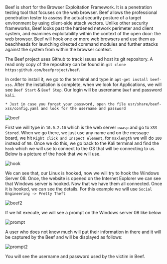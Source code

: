 Beef is short for the Browser Exploitation Framework. It is a penetration testing tool that focuses on the web browser. Beef allows the professional penetration tester to assess the actual security posture of a target environment by using client-side attack vectors. Unlike other security frameworks, Beef looks past the hardened network perimeter and client system, and examines exploitability within the context of the open door: the web browser. Beef will hook one or more web browsers and use them as beachheads for launching directed command modules and further attacks against the system from within the browser context. 

The Beef project uses Github to track issues ad host its git repository. A read only copy of the repository can be found in `git clone https:github.com/beefproject/beef`. 

In order to install it, we go to the terminal and type in `apt-get install beef-xss`. After the installation is complete, when we look for Applications, we will see  `Beef Start` & `Beef Stop`. Our login will be userename `Beef` and password `kali`. 

`* Just in case you forget your password, open the file usr/share/beef-xss/config.yaml and look for the username and password` 



![beef](https://user-images.githubusercontent.com/93686063/208189542-df6105e3-b339-4cda-8442-a8312973eae0.JPG)

First we will type in `10.0.2.10` which is the web server `owasp` and go to `XSS Stored`. When we go there, we just use any name and on the message board, we hit `Right click and Inspect element`, for `maxlength` we will do `100` instead of `50`. Once we do this, we go back to the Kali terminal and find the `hook` which we will use to connect to the OS that will be connecting to us. Below is a picture of the hook that we will use. 

![hook](https://user-images.githubusercontent.com/93686063/208196633-2fb52de8-f5ce-4d06-a2de-08e5cce17751.JPG)

We can see that, our Linux is hooked, now we will try to hook the Windows Server 08. Once, the website is opened on the Internet Explorer we can see that Windows server is hooked. Now that we have them all connected. Once it is hooked, we can see the details. For this example we will use `Social Engineering -> Pretty Theft`

![beef2](https://user-images.githubusercontent.com/93686063/208197202-9e6311e6-3004-46ee-92b7-3ed3c047e68d.JPG)

If we hit execute, we will see a prompt on the Windows server 08 like below 

![prompt](https://user-images.githubusercontent.com/93686063/208197473-03492986-2c27-40d1-bacb-7b55664ad529.JPG)

A user who does not know much will put their information in there and it will be captured by the Beef and will be displayed as follows: 

![prompt2](https://user-images.githubusercontent.com/93686063/208197616-3510436e-cf48-4824-b244-809a2ccdcd14.JPG)


You will see the username and password used by the victim in Beef. 









